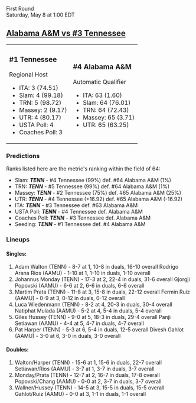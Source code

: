 First Round  
Saturday, May 8 at 1:00 EDT
## [Alabama A&M vs #3 Tennessee](https://www.ncaa.com/game/5833386) 

<table><tr><td>  

### #1 Tennessee  

Regional Host  
- ITA: 3 (74.51)  
- Slam: 4 (99.18)  
- TRN: 5 (98.72)  
- Massey: 2 (9.17)  
- UTR: 4 (80.17)  
- USTA Poll: 4  
- Coaches Poll: 3  

</td><td>  

### #4 Alabama A&M  

Automatic Qualifier  
- ITA: 63 (1.60)  
- Slam: 64 (76.01)  
- TRN: 64 (72.43)  
- Massey: 65 (3.71)  
- UTR: 65 (63.25)  

</td></tr></table>  

 ### Predictions  

Ranks listed here are the metric's ranking within the field of 64:  
- Slam: ***TENN*** - #4 Tennessee (99%) def. #64 Alabama A&M (1%)  
- TRN: ***TENN*** - #5 Tennessee (99%) def. #64 Alabama A&M (1%)  
- Massey: ***TENN*** - #2 Tennessee (75%) def. #65 Alabama A&M (25%)  
- UTR: ***TENN*** - #4 Tennessee (+16.92) def. #65 Alabama A&M (-16.92)  
- ITA: ***TENN*** - #3 Tennessee def. #63 Alabama A&M  
- USTA Poll: ***TENN*** - #4 Tennessee def. Alabama A&M  
- Coaches Poll: ***TENN*** - #3 Tennessee def. Alabama A&M  
- Seeding: ***TENN*** - #1 Tennessee def. #4 Alabama A&M  

 ### Lineups  

 #### Singles:  
1. Adam Walton (TENN) - 8-7 at 1, 10-8 in duals, 16-10 overall
  Rodrigo Arana Rios (AAMU) - 1-10 at 1, 1-10 in duals, 1-10 overall
2. Johannus Monday (TENN) - 17-3 at 2, 22-4 in duals, 31-6 overall
  Gjorgji Popovski (AAMU) - 6-6 at 2, 6-6 in duals, 6-6 overall
3. Martim Prata (TENN) - 11-8 at 3, 15-8 in duals, 22-12 overall
  Fermin Ruiz (AAMU) - 0-9 at 3, 0-12 in duals, 0-12 overall
4. Luca Wiedenmann (TENN) - 8-2 at 4, 20-3 in duals, 30-4 overall
  Natiphat Mulada (AAMU) - 5-2 at 4, 5-4 in duals, 5-4 overall
5. Giles Hussey (TENN) - 9-0 at 5, 18-3 in duals, 29-4 overall
  Panji Setiawan (AAMU) - 4-4 at 5, 4-7 in duals, 4-7 overall
6. Pat Harper (TENN) - 5-3 at 6, 5-4 in duals, 12-5 overall
  Divesh Gahlot (AAMU) - 3-0 at 6, 3-0 in duals, 3-0 overall

 #### Doubles:  
1. Walton/Harper (TENN) - 15-6 at 1, 15-6 in duals, 22-7 overall
  Setiawan/Rios (AAMU) - 3-7 at 1, 3-7 in duals, 3-7 overall
2. Monday/Prata (TENN) - 12-7 at 2, 16-7 in duals, 17-8 overall
  Popovski/Chang (AAMU) - 0-0 at 2, 3-7 in duals, 3-7 overall
3. Wallner/Hussey (TENN) - 14-5 at 3, 15-5 in duals, 15-5 overall
  Gahlot/Ruiz (AAMU) - 0-0 at 3, 1-1 in duals, 1-1 overall
